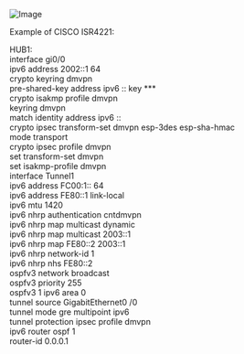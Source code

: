 ![Image](https://github.com/silence-kai/IPsecVPN/blob/master/DMVPN%20over%20IPv6/dmvpnV6.png)

Example of CISCO ISR4221:  
  
HUB1:  
interface gi0/0  
    ipv6 address 2002::1 64  
crypto keyring dmvpn   
    pre-shared-key address ipv6 :: key ***  
crypto isakmp profile dmvpn  
    keyring dmvpn   
    match identity address ipv6 ::  
crypto ipsec transform-set dmvpn esp-3des esp-sha-hmac    
    mode transport  
crypto ipsec profile dmvpn  
    set transform-set dmvpn  
    set isakmp-profile dmvpn  
interface Tunnel1  
    ipv6 address FC00:1:: 64  
    ipv6 address FE80::1 link-local   
    ipv6 mtu 1420  
    ipv6 nhrp authentication cntdmvpn  
    ipv6 nhrp map multicast dynamic  
    ipv6 nhrp map multicast 2003::1  
    ipv6 nhrp map FE80::2 2003::1  
    ipv6 nhrp network-id 1  
    ipv6 nhrp nhs FE80::2  
    ospfv3 network broadcast  
    ospfv3 priority 255  
    ospfv3 1 ipv6 area 0  
    tunnel source GigabitEthernet0 /0  
    tunnel mode gre multipoint ipv6  
    tunnel protection ipsec profile dmvpn  
ipv6 router ospf 1  
    router-id 0.0.0.1  

